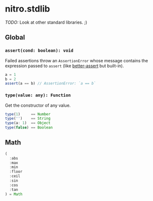 # nitro.stdlib

*TODO:* Look at other standard libraries. ;)

## Global

### `assert(cond: boolean): void`

Failed assertions throw an `AssertionError` whose message contains the expression passed to `assert` (like [better-assert](https://github.com/tj/better-assert) but built-in).

```js
a = 1
b = 2
assert(a == b) // AssertionError: `a == b`
```

### `type(value: any): Function`

Get the constructor of any value.

```js
type(1)     == Number
type('')    == String
type(a: 1)  == Object
type(false) == Boolean
```

## Math

```js
(
  :abs
  :max
  :min
  :floor
  :ceil
  :sin
  :cos
  :tan
) = Math
```
